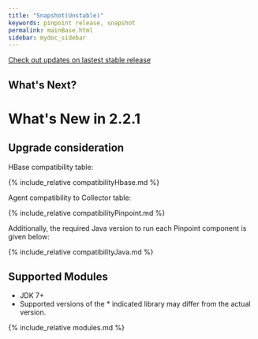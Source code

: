 ```yaml
---
title: "Snapshot(Unstable)"
keywords: pinpoint release, snapshot
permalink: mainBase.html
sidebar: mydoc_sidebar
---
```


[Check out updates on lastest stable release](https://naver.github.io/pinpoint/2.1.2/main.html)

## What's Next? 

# What's New in 2.2.1

## Upgrade consideration

HBase compatibility table:

{% include_relative compatibilityHbase.md %}

Agent compatibility to Collector table:

{% include_relative compatibilityPinpoint.md %}

Additionally, the required Java version to run each Pinpoint component is given below:

{% include_relative compatibilityJava.md %}

## Supported Modules

* JDK 7+
* Supported versions of the \* indicated library may differ from the actual version.

{% include_relative modules.md %}


